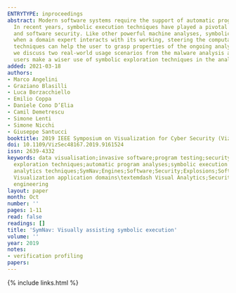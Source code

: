 ```yaml
---
ENTRYTYPE: inproceedings
abstract: Modern software systems require the support of automatic program analyses to answer questions about their correctness, reliability, and safety.
  In recent years, symbolic execution techniques have played a pivotal role in this field, backing research in different domains such as software testing
  and software security. Like other powerful machine analyses, symbolic execution is often affected by efficiency and scalability issues that can be mitigated
  when a domain expert interacts with its working, steering the computation to achieve the desired goals faster. In this paper we explore how visual analytics
  techniques can help the user to grasp properties of the ongoing analysis and use such insights to refine the symbolic exploration process. To this end,
  we discuss two real-world usage scenarios from the malware analysis and the vulnerability detection domains, showing how our prototype system can help
  users make a wiser use of symbolic exploration techniques in the analysis of binary code.
added: 2021-03-18
authors:
- Marco Angelini
- Graziano Blasilli
- Luca Borzacchiello
- Emilio Coppa
- Daniele Cono D’Elia
- Camil Demetrescu
- Simone Lenti
- Simone Nicchi
- Giuseppe Santucci
booktitle: 2019 IEEE Symposium on Visualization for Cyber Security (VizSec)
doi: 10.1109/VizSec48167.2019.9161524
issn: 2639-4332
keywords: data visualisation;invasive software;program testing;security of data;symbolic exploration process;vulnerability detection domains;prototype system;symbolic
  exploration techniques;automatic program analyses;symbolic execution techniques;software testing;software security;machine analyses;scalability issues;visual
  analytics techniques;SymNav;Engines;Software;Security;Explosions;Software testing;Computer bugs;Visualization;Human-centered computing\textemdash Visualization\textemdash
  Visualization application domains\textemdash Visual Analytics;Security and privacy\textemdash Software and application security\textemdash Software reverse
  engineering
layout: paper
month: Oct
number: ''
pages: 1-11
read: false
readings: []
title: 'SymNav: Visually assisting symbolic execution'
volume: ''
year: 2019
notes:
- verification profiling
papers:
---
```

{% include links.html %}
